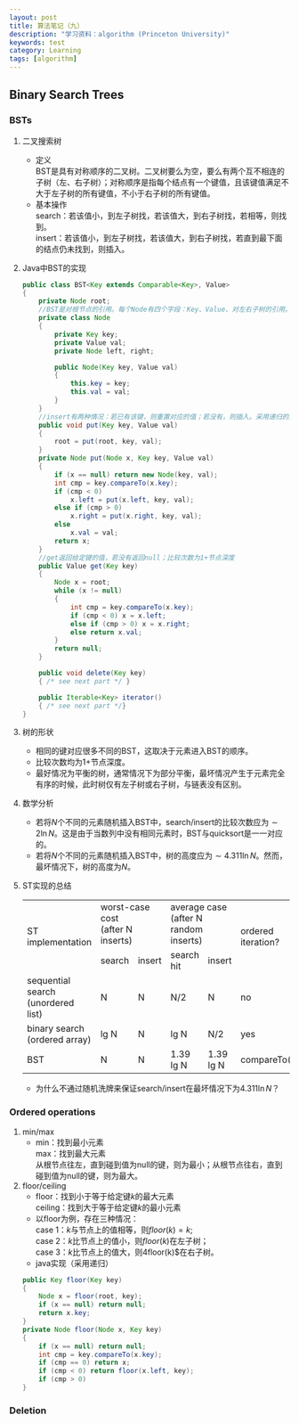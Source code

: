 ```yaml
---
layout: post
title: 算法笔记（九）
description: "学习资料：algorithm (Princeton University)"
keywords: test
category: Learning
tags: [algorithm]
---
```


## Binary Search Trees

### BSTs
1. 二叉搜索树
    * 定义  
    BST是具有对称顺序的二叉树。二叉树要么为空，要么有两个互不相连的子树（左、右子树）；对称顺序是指每个结点有一个键值，且该键值满足不大于左子树的所有键值，不小于右子树的所有键值。
    * 基本操作  
    search：若该值小，到左子树找，若该值大，到右子树找，若相等，则找到。  
    insert：若该值小，到左子树找，若该值大，到右子树找，若直到最下面的结点仍未找到，则插入。
2. Java中BST的实现
    ```java
    public class BST<Key extends Comparable<Key>, Value>
    {
        private Node root;
        //BST是对根节点的引用。每个Node有四个字段：Key、Value、对左右子树的引用。
        private class Node
        {
            private Key key;
            private Value val;
            private Node left, right;

            public Node(Key key, Value val)
            {
                this.key = key;
                this.val = val;
            }
        }
        //insert有两种情况：若已有该键，则重置对应的值；若没有，则插入。采用递归的方式，简洁但较难理解。比较次数为1+节点深度。
        public void put(Key key, Value val)
        {
            root = put(root, key, val);
        }
        private Node put(Node x, Key key, Value val)
        {
            if (x == null) return new Node(key, val);
            int cmp = key.compareTo(x.key);
            if (cmp < 0)
                x.left = put(x.left, key, val);
            else if (cmp > 0)
                x.right = put(x.right, key, val);
            else
                x.val = val;
            return x;
        }
        //get返回给定键的值，若没有返回null；比较次数为1+节点深度
        public Value get(Key key)
        {
            Node x = root;
            while (x != null)
            {
                int cmp = key.compareTo(x.key);
                if (cmp < 0) x = x.left;
                else if (cmp > 0) x = x.right;
                else return x.val;
            }
            return null;
        }

        public void delete(Key key)
        { /* see next part */ }

        public Iterable<Key> iterator()
        { /* see next part */}
    }
    ```
3. 树的形状
    * 相同的键对应很多不同的BST，这取决于元素进入BST的顺序。
    * 比较次数均为$1+$节点深度。
    * 最好情况为平衡的树，通常情况下为部分平衡，最坏情况产生于元素完全有序的时候，此时树仅有左子树或右子树，与链表没有区别。
4. 数学分析
    * 若将$N$个不同的元素随机插入BST中，search/insert的比较次数应为$\sim 2\ln N$。这是由于当数列中没有相同元素时，BST与quicksort是一一对应的。
    * 若将$N$个不同的元素随机插入BST中，树的高度应为$\sim 4.311\ln N$。然而，最坏情况下，树的高度为$N$。
5. ST实现的总结
    <table>
    <tr>
        <td rowspan="2">ST implementation</td>
        <td colspan="2">worst-case cost<br>(after N inserts)</td>
        <td colspan="2">average case<br>(after N random inserts)</td>
        <td rowspan="2">ordered iteration?</td>
        <td rowspan="2">key interface</td>
    </tr>
    <tr>
        <td>search</td>
        <td>insert</td>
        <td>search hit</td>
        <td>insert</td>
    </tr>
    <tr>
        <td>sequential search<br>(unordered list)</td>
        <td>N</td>
        <td>N</td>
        <td>N/2</td>
        <td>N</td>
        <td>no</td>
        <td>equals()</td>
    </tr>
    <tr>
        <td>binary search<br>(ordered array)</td>
        <td>lg N</td>
        <td>N</td>
        <td>lg N</td>
        <td>N/2</td>
        <td>yes</td>
        <td>compareTo()</td>
    </tr>
    <tr>
        <td>BST</td>
        <td>N</td>
        <td>N</td>
        <td>1.39 lg N</td>
        <td>1.39 lg N</td>
        <td>compareTo()</td>
    </tr>
    </table>

    * 为什么不通过随机洗牌来保证search/insert在最坏情况下为$4.311\ln N$？


### Ordered operations
1. min/max
    * min：找到最小元素  
    max：找到最大元素  
    从根节点往左，直到碰到值为null的键，则为最小；从根节点往右，直到碰到值为null的键，则为最大。
2. floor/ceiling
    * floor：找到小于等于给定键$k$的最大元素  
    ceiling：找到大于等于给定键$k$的最小元素  
    * 以floor为例，存在三种情况：  
    case 1：$k$与节点上的值相等，则$floor(k)=k$;  
    case 2：$k$比节点上的值小，则$floor(k)$在左子树；  
    case 3：$k$比节点上的值大，则4floor(k)$在右子树。
    * java实现（采用递归）
    ```java
    public Key floor(Key key)
    {
        Node x = floor(root, key);
        if (x == null) return null;
        return x.key;
    }
    private Node floor(Node x, Key key)
    {
        if (x == null) return null;
        int cmp = key.compareTo(x.key);
        if (cmp == 0) return x;
        if (cmp < 0) return floor(x.left, key);
        if (cmp > 0) 
    }

### Deletion